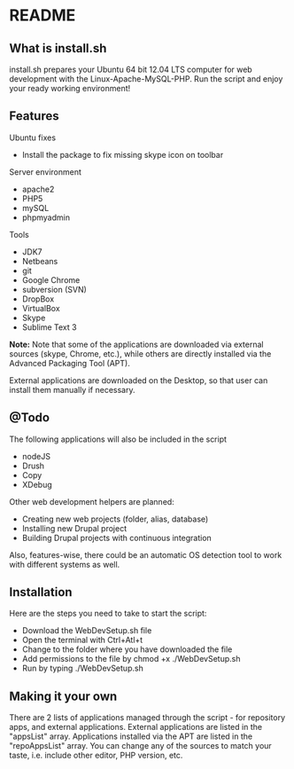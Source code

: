 README
======

What is install.sh
----------------

install.sh prepares your Ubuntu 64 bit 12.04 LTS computer for web development with the Linux-Apache-MySQL-PHP.
Run the script and enjoy your ready working environment!

Features
--------

Ubuntu fixes
* Install the package to fix missing skype icon on toolbar

Server environment
* apache2
* PHP5
* mySQL
* phpmyadmin

Tools
* JDK7
* Netbeans
* git
* Google Chrome
* subversion (SVN)
* DropBox
* VirtualBox
* Skype
* Sublime Text 3

**Note:**
Note that some of the applications are downloaded via external sources (skype, Chrome, etc.), while others are directly installed via the Advanced Packaging Tool (APT).

External applications are downloaded on the Desktop, so that user can install them manually if necessary.

@Todo
------------
The following applications will also be included in the script
* nodeJS
* Drush
* Copy
* XDebug

Other web development helpers are planned:
* Creating new web projects (folder, alias, database)
* Installing new Drupal project
* Building Drupal projects with continuous integration

Also, features-wise, there could be an automatic OS detection tool to work with different systems as well.

Installation
------------
Here are the steps you need to take to start the script:
* Download the WebDevSetup.sh file
* Open the terminal with Ctrl+Atl+t
* Change to the folder where you have downloaded the file
* Add permissions to the file by chmod +x ./WebDevSetup.sh
* Run by typing ./WebDevSetup.sh

Making it your own
------------
There are 2 lists of applications managed through the script - for repository apps, and external applications.
External applications are listed in the "appsList" array.
Applications installed via the APT are listed in the "repoAppsList" array.
You can change any of the sources to match your taste, i.e. include other editor, PHP version, etc.
